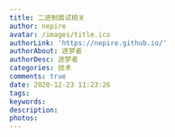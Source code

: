 ```yaml
---
title: 二进制面试相关
author: nepire
avatar: /images/title.ico
authorLink: 'https://nepire.github.io/'
authorAbout: 逐梦者
authorDesc: 逐梦者
categories: 技术
comments: true
date: 2020-12-23 11:23:26
tags:
keywords:
description:
photos:
---
```

